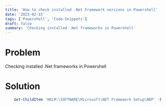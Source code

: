 ```yaml
---
title: 'How to check installed .Net Framework versions in Powershell'
date: '2023-02-15'
tags: ['Powershell', 'Code-Snippets']
draft: false
summary: 'Checking installed .Net frameworks in Powershell'
---
```


# Problem

Checking installed .Net frameworks in Powershell

# Solution

```powershell
    Get-ChildItem 'HKLM:\SOFTWARE\Microsoft\NET Framework Setup\NDP' -Recurse | Get-ItemProperty -Name Version, Release -ErrorAction SilentlyContinue | Where-Object { $_.PSChildName -Match '^(?!S)\p{L}'} | Select-Object PSChildName, Version, Release | Sort-Object Version -Descending

```
